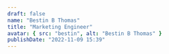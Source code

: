 ```yaml
---
draft: false
name: "Bestin B Thomas"
title: "Marketing Engineer"
avatar: { src: "bestin", alt: "Bestin B Thomas" }
publishDate: "2022-11-09 15:39"
---
```

